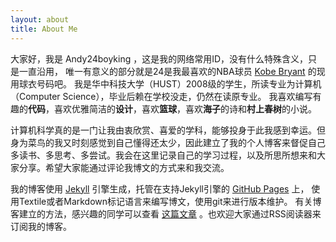 ```yaml
---
layout: about
title: About Me
---
```

大家好，我是 Andy24boyking ，这是我的网络常用ID，没有什么特殊含义，只是一直沿用，
唯一有意义的部分就是24是我最喜欢的NBA球员 [Kobe Bryant](https://twitter.com/kobebryant) 的现用球衣号码吧。
我是华中科技大学（HUST）2008级的学生，所读专业为计算机（Computer Science），毕业后赖在学校没走，仍然在读原专业。
我喜欢编写有趣的**代码**，喜欢优雅简洁的**设计**，喜欢**篮球**，喜欢**海子**的诗和**村上春树**的小说。

计算机科学真的是一门让我由衷欣赏、喜爱的学科，能够投身于此我感到幸运。但身为菜鸟的我又时刻感觉到自己懂得还太少，因此建立了我的个人博客来督促自己多读书、多思考、多尝试。我会在这里记录自己的学习过程，以及所思所想来和大家分享。希望大家能通过评论我博文的方式来和我交流。

我的博客使用 [Jekyll](http://jekyllrb.com/) 引擎生成，托管在支持Jekyll引擎的 [GitHub Pages](http://pages.github.com/) 上，
使用Textile或者Markdown标记语言来编写博文，使用git来进行版本维护。
有关博客建立的方法，感兴趣的同学可以查看 [这篇文章](#) 。也欢迎大家通过RSS阅读器来订阅我的博客。